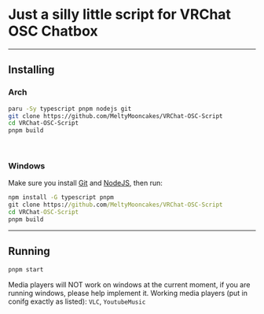 # Just a silly little script for VRChat OSC Chatbox


---

## Installing


### Arch
```bash
paru -Sy typescript pnpm nodejs git
git clone https://github.com/MeltyMooncakes/VRChat-OSC-Script
cd VRChat-OSC-Script
pnpm build
```
<br>

### Windows
Make sure you install [Git](https://git-scm.com/download/win) and [NodeJS](https://nodejs.org/en/download), then run:
```cmd
npm install -G typescript pnpm
git clone https://github.com/MeltyMooncakes/VRChat-OSC-Script
cd VRChat-OSC-Script
pnpm build
```

---
## Running
```bash
pnpm start
```

Media players will NOT work on windows at the current moment, if you are running windows, please help implement it.
Working media players (put in conifg exactly as listed): `VLC`, `YoutubeMusic`
